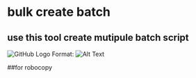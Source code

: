 # bulk create batch

## use this tool create mutipule batch script

![GitHub Logo](/images/S1.png)
Format: ![Alt Text](url)

##for robocopy